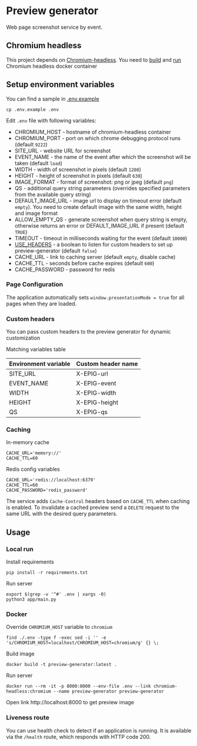 # Preview generator

Web page screenshot service by event.

## Chromium headless

This project depends on [Chromium-headless](../chromium-headless/README.md).
You need to [build](../chromium-headless/README.md#build-image)
and [run](../chromium-headless/README.md#run-remote-debugging-protocol) Chromium headless docker container

## Setup environment variables

You can find a sample in [.env.example](.env.example)

```shell
cp .env.example .env
```

Edit `.env` file with following variables:

* CHROMIUM_HOST - hostname of chromium-headless container
* CHROMIUM_PORT - port on which chrome debugging protocol runs (default `9222`)
* SITE_URL - website URL for screenshot
* EVENT_NAME - the name of the event after which the screenshot will be taken (default `load`)
* WIDTH - width of screenshot in pixels (default `1200`)
* HEIGHT - height of screenshot in pixels (default `630`)
* IMAGE_FORMAT - format of screenshot: png or jpeg (default `png`)
* QS - additional query string parameters (overrides specified parameters from the available query string)
* DEFAULT_IMAGE_URL - image url to display on timeout error (default `empty`). You need to create default image with the
  same width, height and image format 
* ALLOW_EMPTY_QS - generate screenshot when query string is empty, otherwise returns an error or DEFAULT_IMAGE_URL if
  present (default `TRUE`)
* TIMEOUT - timeout in milliseconds waiting for the event (default `10000`)
* [USE_HEADERS](#custom-headers) - a boolean to listen for custom headers to set up preview-generator (default `false`)
* CACHE_URL - link to caching server (default `empty`, disable cache)
* CACHE_TTL - seconds before cache expires (default `600`)
* CACHE_PASSWORD - password for redis

### Page Configuration

The application automatically sets `window.presentationMode = true` for all pages when they are loaded.

### Custom headers

You can pass custom headers to the preview generator for dynamic customization

Matching variables table

| Environment variable | Custom header name |
|----------------------|--------------------|
| SITE_URL             | X-EPIG-url         |
| EVENT_NAME           | X-EPIG-event       |
| WIDTH                | X-EPIG-width       |
| HEIGHT               | X-EPIG-height      |
| QS                   | X-EPIG-qs          |

### Caching

In-memory cache

```dotenv
CACHE_URL='memory://'
CACHE_TTL=60
```

Redis config variables

```dotenv
CACHE_URL='redis://localhost:6379'
CACHE_TTL=60
CACHE_PASSWORD='redis_password'
```

The service adds `Cache-Control` headers based on `CACHE_TTL` when caching is enabled.
To invalidate a cached preview send a `DELETE` request to the same URL with the
desired query parameters.

## Usage

### Local run

Install requirements

```shell
pip install -r requirements.txt
```

Run server

```shell
export $(grep -v '^#' .env | xargs -0) 
python3 app/main.py
```

### Docker

Override `CHROMIUM_HOST` variable to `chromium`

```shell
find ./.env -type f -exec sed -i '' -e 's/CHROMIUM_HOST=localhost/CHROMIUM_HOST=chromium/g' {} \;
```

Build image

```shell
docker build -t preview-generator:latest . 
```

Run server

```shell
docker run --rm -it -p 8000:8000 --env-file .env --link chromium-headless:chromium --name preview-generator preview-generator 
```

Open link http://localhost:8000 to get preview image

### Liveness route

You can use health check to detect if an application is running. It is available via the `/health` route, which responds
with HTTP code 200. 